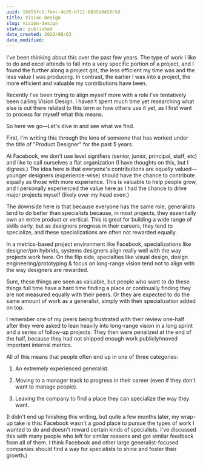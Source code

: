 ```yaml
---
uuid: 1b855fc1-7eec-4b35-b711-b035b8458c5d
title: Vision Design
slug: vision-design
status: published
date_created: 2020/08/03
date_modified:
---
```


I've been thinking about this over the past few years. The type of work I like to do and excel attends to fall into a very specific portion of a project, and I found the further along a project got, the less efficient my time was and the less value I was producing. In contrast, the earlier I was into a project, the more efficient and valuable my contributions have been.

Recently I've been trying to align myself more with a role I've tentatively been calling Vision Design. I haven't spent much time yet researching what else is out there related to this term or how others use it yet, as I first want to process for myself what this means.‍

So here we go—Let's dive in and see what we find.

First, I'm writing this through the lens of someone that has worked under the title of "Product Designer" for the past 5 years.

At Facebook, we don't use level signifiers (senior, junior, principal, staff, etc) and like to call ourselves a flat organization (I have thoughts on this, but I digress.) The idea here is that everyone's contributions are equally valued—younger designers (experience-wise) should have the chance to contribute equally as those with more experience. This is valuable to help people grow, and I personally experienced the value here as I had the chance to drive major projects myself (likely over my head even.)

The downside here is that because everyone has the same role, generalists tend to do better than specialists because, in most projects, they essentially own an entire product or vertical. This is great for building a wide range of skills early, but as designers progress in their careers, they tend to specialize, and these specializations are often not rewarded equally.

In a metrics-based project environment like Facebook, specializations like designer/pm hybrids, systems designers align really well with the way projects work here. On the flip side, specialties like visual design, design engineering/prototyping & focus on long-range vision tend not to align with the way designers are rewarded.

Sure, these things are seen as valuable, but people who want to do these things full time have a hard time finding a place or continually finding they are not measured equally with their peers. Or they are expected to do the same amount of work as a generalist, simply with their specialization added on top.

I remember one of my peers being frustrated with their review one-half after they were asked to lean heavily into long-range vision in a long sprint and a series of follow-up projects. They then were penalized at the end of the half, because they had not shipped enough work publicly/moved important internal metrics.

All of this means that people often end up in one of three categories:

1. An extremely experienced generalist.

2. Moving to a manager track to progress in their career (even if they don't want to manage people).

3. Leaving the company to find a place they can specialize the way they want.

(I didn't end up finishing this writing, but quite a few months later, my wrap-up take is this: Facebook wasn't a good place to pursue the types of work I wanted to do and doesn't reward certain kinds of specialists. I've discussed this with many people who left for similar reasons and got similar feedback from all of them. I think Facebook and other large generalist-focused companies should find a way for specialists to shine and foster their growth.)
